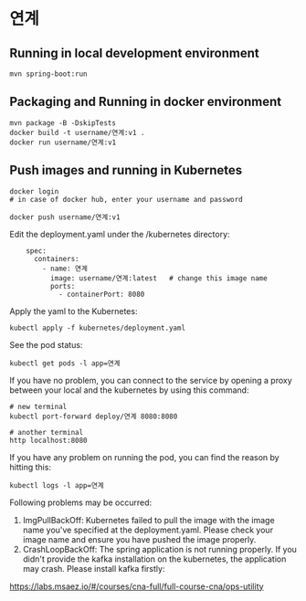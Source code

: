 # 연계

## Running in local development environment

```
mvn spring-boot:run
```

## Packaging and Running in docker environment

```
mvn package -B -DskipTests
docker build -t username/연계:v1 .
docker run username/연계:v1
```

## Push images and running in Kubernetes

```
docker login 
# in case of docker hub, enter your username and password

docker push username/연계:v1
```

Edit the deployment.yaml under the /kubernetes directory:
```
    spec:
      containers:
        - name: 연계
          image: username/연계:latest   # change this image name
          ports:
            - containerPort: 8080

```

Apply the yaml to the Kubernetes:
```
kubectl apply -f kubernetes/deployment.yaml
```

See the pod status:
```
kubectl get pods -l app=연계
```

If you have no problem, you can connect to the service by opening a proxy between your local and the kubernetes by using this command:
```
# new terminal
kubectl port-forward deploy/연계 8080:8080

# another terminal
http localhost:8080
```

If you have any problem on running the pod, you can find the reason by hitting this:
```
kubectl logs -l app=연계
```

Following problems may be occurred:

1. ImgPullBackOff:  Kubernetes failed to pull the image with the image name you've specified at the deployment.yaml. Please check your image name and ensure you have pushed the image properly.
1. CrashLoopBackOff: The spring application is not running properly. If you didn't provide the kafka installation on the kubernetes, the application may crash. Please install kafka firstly:

https://labs.msaez.io/#/courses/cna-full/full-course-cna/ops-utility

